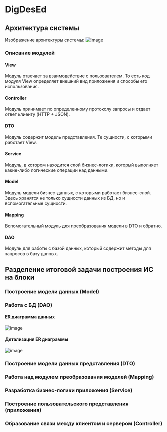 # DigDesEd

## Архитектура системы
Изображение архитектуры системы:
![image](https://github.com/freshro3es/DigDesEd/assets/104096803/03a4113e-c131-44f1-9593-5fc81515d036)

### Описание модулей

#### View
Модуль отвечает за взаимодействие с пользователем. То есть код модуля View определяет внешний вид приложения и способы его использования.

#### Controller
Модуль принимает по определенному протоколу запросы и отдает ответ клиенту (HTTP + JSON).

#### DTO
Модуль содержит модель представления. Те сущности, с которыми работает View.

#### Service
Модуль, в котором находится слой бизнес-логики, который выполняет какие-либо логические операции над данными.

#### Model
Модуль модели бизнес-данных, с которыми работает бизнес-слой. Здесь хранятся не только сущности данных из БД, но и вспомогательные сущности.

#### Mapping
Вспомогательный модуль для преобразования модели в DTO и обратно.

#### DAO
Модуль для работы с базой данных, который содержит методы для запросов в базу данных.

## Разделение итоговой задачи построения ИС на блоки

### Построение модели данных (Model)

### Работа с БД (DAO)

#### ER диаграмма данных

![image](https://github.com/freshro3es/DigDesEd/assets/104096803/042e7779-ed2b-44e0-b08c-8e93b6055087)

#### Детализация ER диаграммы

![image](https://github.com/freshro3es/DigDesEd/assets/104096803/f59cb784-cd97-40ea-abce-af01e053746f)


### Построение модели данных представления (DTO)

### Работа над модулем преобразования моделей (Mapping)

### Разработка бизнес-логики приложения (Service)

### Построение пользовательского представления (приложения)

### Образование связи между клиентом и сервером (Controller)
